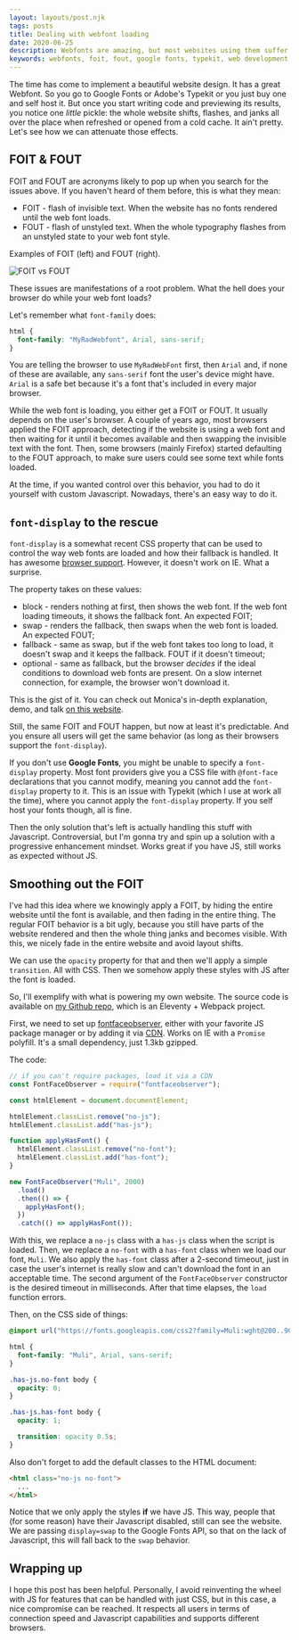 ```yaml
---
layout: layouts/post.njk
tags: posts
title: Dealing with webfont loading
date: 2020-06-25
description: Webfonts are amazing, but most websites using them suffer from weird layout shifts and flashes of unstyled or inivisble text. Let's dive in on ways to attenuate that and make your initial website load smoother.
keywords: webfonts, foit, fout, google fonts, typekit, web development, web design
---
```


The time has come to implement a beautiful website design. It has a great Webfont. So you go to Google Fonts or Adobe's Typekit or you just buy one and self host it. But once you start writing code and previewing its results, you notice one *little* pickle: the whole website shifts, flashes, and janks all over the place when refreshed or opened from a cold cache. It ain't pretty. Let's see how we can attenuate those effects.

## FOIT & FOUT

FOIT and FOUT are acronyms likely to pop up when you search for the issues above. If you haven't heard of them before, this is what they mean:
* FOIT - flash of invisible text. When the website has no fonts rendered until the web font loads.
* FOUT - flash of unstyled text. When the whole typography flashes from an unstyled state to your web font style.

Examples of FOIT (left) and FOUT (right).

![FOIT vs FOUT](/images/fonts-side-by-side.gif)

These issues are manifestations of a root problem. What the hell does your browser do while your web font loads?

Let's remember what `font-family` does:

```css
html {
  font-family: "MyRadWebfont", Arial, sans-serif;
}
```

You are telling the browser to use `MyRadWebFont` first, then `Arial` and, if none of these are available, any `sans-serif` font the user's device might have. `Arial` is a safe bet because it's a font that's included in every major browser.

While the web font is loading, you either get a FOIT or FOUT. It usually depends on the user's browser. A couple of years ago, most browsers applied the FOIT approach, detecting if the website is using a web font and then waiting for it until it becomes available and then swapping the invisible text with the font. Then, some browsers (mainly Firefox) started defaulting to the FOUT approach, to make sure users could see some text while fonts loaded.

At the time, if you wanted control over this behavior, you had to do it yourself with custom Javascript. Nowadays, there's an easy way to do it.

## `font-display` to the rescue

`font-display` is a somewhat recent CSS property that can be used to control the way web fonts are loaded and how their fallback is handled. It has awesome [browser support](https://caniuse.com/#search=font-display). However, it doesn't work on IE. What a surprise.

The property takes on these values:
* block - renders nothing at first, then shows the web font. If the web font loading timeouts, it shows the fallback font. An expected FOIT;
* swap - renders the fallback, then swaps when the web font is loaded. An expected FOUT;
* fallback - same as swap, but if the web font takes too long to load, it doesn't swap and it keeps the fallback. FOUT if it doesn't timeout;
* optional - same as fallback, but the browser *decides* if the ideal conditions to download web fonts are present. On a slow internet connection, for example, the browser won't download it.

This is the gist of it. You can check out Monica's in-depth explanation, demo, and talk [on this website](https://font-display.glitch.me/).

Still, the same FOIT and FOUT happen, but now at least it's predictable. And you ensure all users will get the same behavior (as long as their browsers support the `font-display`).

If you don't use **Google Fonts**, you might be unable to specify a `font-display` property. Most font providers give you a CSS file with `@font-face` declarations that you cannot modify, meaning you cannot add the `font-display` property to it. This is an issue with Typekit (which I use at work all the time), where you cannot apply the `font-display` property. If you self host your fonts though, all is fine.

Then the only solution that's left is actually handling this stuff with Javascript. Controversial, but I'm gonna try and spin up a solution with a progressive enhancement mindset. Works great if you have JS, still works as expected without JS.

## Smoothing out the FOIT

I've had this idea where we knowingly apply a FOIT, by hiding the entire website until the font is available, and then fading in the entire thing. The regular FOIT behavior is a bit ugly, because you still have parts of the website rendered and then the whole thing janks and becomes visible. With this, we nicely fade in the entire website and avoid layout shifts.

We can use the `opacity` property for that and then we'll apply a simple `transition`. All with CSS. Then we somehow apply these styles with JS after the font is loaded.

So, I'll exemplify with what is powering my own website. The source code is available on [my Github repo](https://github.com/jfranciscosousa/jfranciscosousa.com), which is an Eleventy + Webpack project.

First, we need to set up [fontfaceobserver](https://github.com/bramstein/fontfaceobserver), either with your favorite JS package manager or by adding it via [CDN](https://cdnjs.com/libraries/fontfaceobserver). Works on IE with a `Promise` polyfill. It's a small dependency, just 1.3kb gzipped.

The code:
```js
// if you can't require packages, load it via a CDN
const FontFaceObserver = require("fontfaceobserver");

const htmlElement = document.documentElement;

htmlElement.classList.remove("no-js");
htmlElement.classList.add("has-js");

function applyHasFont() {
  htmlElement.classList.remove("no-font");
  htmlElement.classList.add("has-font");
}

new FontFaceObserver("Muli", 2000)
  .load()
  .then(() => {
    applyHasFont();
  })
  .catch(() => applyHasFont());
```

With this, we replace a `no-js` class with a `has-js` class when the script is loaded. Then, we replace a `no-font` with a `has-font` class when we load our font, `Muli`. We also apply the `has-font` class after a 2-second timeout, just in case the user's internet is really slow and can't download the font in an acceptable time. The second argument of the `FontFaceObserver` constructor is the desired timeout in milliseconds. After that time elapses, the `load` function errors.

Then, on the CSS side of things:

```css
@import url("https://fonts.googleapis.com/css2?family=Muli:wght@200..900&display=swap");

html {
  font-family: "Muli", Arial, sans-serif;
}

.has-js.no-font body {
  opacity: 0;
}

.has-js.has-font body {
  opacity: 1;

  transition: opacity 0.5s;
}
```

Also don't forget to add the default classes to the HTML document:

```html
<html class="no-js no-font">
  ...
</html>
```

Notice that we only apply the styles **if** we have JS. This way, people that (for some reason) have their Javascript disabled, still can see the website. We are passing `display=swap` to the Google Fonts API, so that on the lack of Javascript, this will fall back to the `swap` behavior.

## Wrapping up

I hope this post has been helpful. Personally, I avoid reinventing the wheel with JS for features that can be handled with just CSS, but in this case, a nice compromise can be reached. It respects all users in terms of connection speed and Javascript capabilities and supports different browsers.